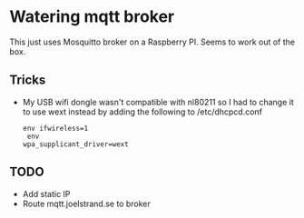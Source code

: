 # Watering mqtt broker

This just uses Mosquitto broker on a Raspberry PI. Seems to work out of the box.

## Tricks
- My USB wifi dongle wasn't compatible with nl80211 so I had to change it to use wext instead by adding the following to /etc/dhcpcd.conf

    <code>env ifwireless=1 <br>
    env wpa_supplicant_driver=wext</code>



## TODO
 * Add static IP
 * Route mqtt.joelstrand.se to broker